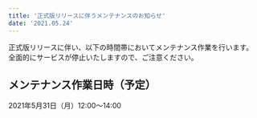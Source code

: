```yaml
---
title: '正式版リリースに伴うメンテナンスのお知らせ'
date: '2021.05.24'
---
```


正式版リリースに伴い、以下の時間帯においてメンテナンス作業を行います。
全面的にサービスが停止いたしますので、ご注意ください。

## メンテナンス作業日時（予定）
2021年5月31日（月）12:00～14:00
